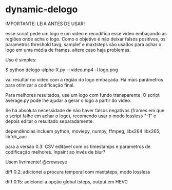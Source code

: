# dynamic-delogo

IMPORTANTE: LEIA ANTES DE USAR!

esse script pede um logo e um vídeo e recodifica esse vídeo embaçando
as regiões onde acha o logo.
Como o objetivo é não deixar falsos positivos, os parametros threshold
tavg, samplef e maxtsteps são usados para achar o logo em uma média de 
frames. altere caso haja problemas.


Uso é simples:

$ python delogo-alpha-X.py -i video.mp4 -l logo.png 

vai resultar no vídeo com a região do logo embaçada. Há mais parâmetros
para otimizar a codificação final.


Para melhores resultados, use um logo com fundo transparente. O script
average.py pode lhe ajudar a gerar o logo a partir do vídeo.


Se há absoluta necessidade de não haver falsos negativos (frames em que o
script falhe em achar o logo), recomendo usar o modo lossless "-1" e depois
editar o resultado separadamente.


dependências incluem python, moviepy, numpy, ffmpeg, libx264
   libx265, libfdk_aac


para a versão 0.3: CSV editável com os timestamps e parametros de
codificação melhores. Inpaint ao invés de blur?


Usem livrimente! @crowseye


diff 0.2: adicionei a procura temporal com maxtsteps, modo lossless

diff 0.15: adicionei a opção global tsteps, output em HEVC
